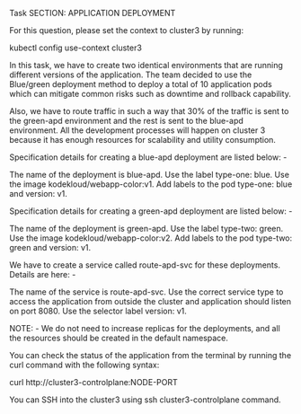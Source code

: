 Task
SECTION: APPLICATION DEPLOYMENT


For this question, please set the context to cluster3 by running:


kubectl config use-context cluster3



In this task, we have to create two identical environments that are running different versions of the application. The team decided to use the Blue/green deployment method to deploy a total of 10 application pods which can mitigate common risks such as downtime and rollback capability.

Also, we have to route traffic in such a way that 30% of the traffic is sent to the green-apd environment and the rest is sent to the blue-apd environment. All the development processes will happen on cluster 3 because it has enough resources for scalability and utility consumption.


Specification details for creating a blue-apd deployment are listed below: -

The name of the deployment is blue-apd.
Use the label type-one: blue.
Use the image kodekloud/webapp-color:v1.
Add labels to the pod type-one: blue and version: v1.

Specification details for creating a green-apd deployment are listed below: -

The name of the deployment is green-apd.
Use the label type-two: green.
Use the image kodekloud/webapp-color:v2.
Add labels to the pod type-two: green and version: v1.

We have to create a service called route-apd-svc for these deployments. Details are here: -

The name of the service is route-apd-svc.
Use the correct service type to access the application from outside the cluster and application should listen on port 8080.
Use the selector label version: v1.

NOTE: - We do not need to increase replicas for the deployments, and all the resources should be created in the default namespace.




You can check the status of the application from the terminal by running the curl command with the following syntax:

curl http://cluster3-controlplane:NODE-PORT




You can SSH into the cluster3 using ssh cluster3-controlplane command.